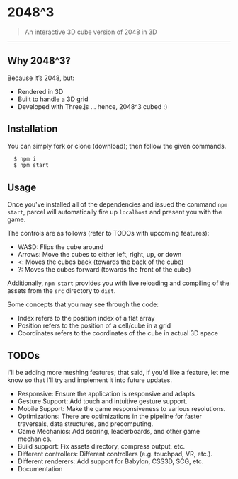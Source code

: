 # 2048^3

> An interactive 3D cube version of 2048 in 3D

---

## Why 2048^3?

Because it’s 2048, but:

- Rendered in 3D
- Built to handle a 3D grid
- Developed with Three.js
  ... hence, 2048^3 cubed :)

## Installation

You can simply fork or clone (download); then follow the given commands.

```bash
  $ npm i
  $ npm start
```

## Usage

Once you've installed all of the dependencies and issued the command `npm start`, parcel will automatically fire up `localhost` and present you with the game.

The controls are as follows (refer to TODOs with upcoming features):

- WASD: Flips the cube around
- Arrows: Move the cubes to either left, right, up, or down
- <: Moves the cubes back (towards the back of the cube)
- ?: Moves the cubes forward (towards the front of the cube)

Additionally, `npm start` provides you with live reloading and compiling of the assets from the `src` directory to `dist`.

Some concepts that you may see through the code:

- Index refers to the position index of a flat array
- Position refers to the position of a cell/cube in a grid
- Coordinates refers to the coordinates of the cube in actual 3D space

## TODOs

I'll be adding more meshing features; that said, if you'd like a feature, let me know so that I'll try and implement it into future updates.

- Responsive: Ensure the application is responsive and adapts
- Gesture Support: Add touch and intuitive gesture support.
- Mobile Support: Make the game responsiveness to various resolutions.
- Optimizations: There are optimizations in the pipeline for faster traversals, data structures, and precomputing.
- Game Mechanics: Add scoring, leaderboards, and other game mechanics.
- Build support: Fix assets directory, compress output, etc.
- Different controllers: Different controllers (e.g. touchpad, VR, etc.).
- Different renderers: Add support for Babylon, CSS3D, SCG, etc.
- Documentation
